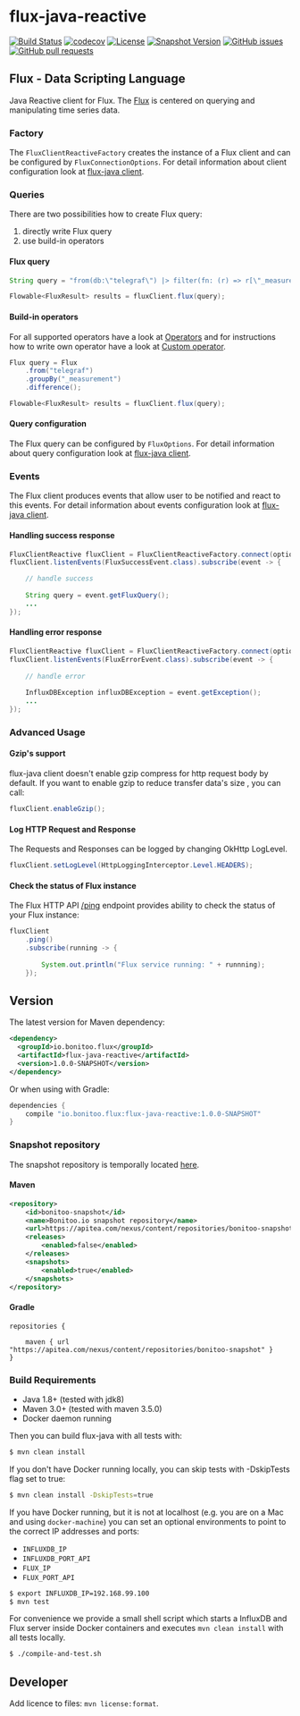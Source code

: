 # flux-java-reactive

[![Build Status](https://img.shields.io/circleci/project/github/bonitoo-io/flux-java-reactive/master.svg)](https://circleci.com/gh/bonitoo-io/flux-java-reactive/tree/master)
[![codecov](https://codecov.io/gh/bonitoo-io/flux-java-reactive/branch/master/graph/badge.svg)](https://codecov.io/gh/bonitoo-io/flux-java)
[![License](https://img.shields.io/github/license/bonitoo-io/flux-java-reactive.svg)](https://github.com/bonitoo-io/flux-java-reactive/blob/master/LICENSE)
[![Snapshot Version](https://img.shields.io/nexus/s/https/apitea.com/nexus/io.bonitoo.flux/flux-java-reactive.svg)](https://apitea.com/nexus/content/repositories/bonitoo-snapshot/)
[![GitHub issues](https://img.shields.io/github/issues-raw/bonitoo-io/flux-java-reactive.svg)](https://github.com/bonitoo-io/flux-java-reactive/issues)
[![GitHub pull requests](https://img.shields.io/github/issues-pr-raw/bonitoo-io/flux-java-reactive.svg)](https://github.com/bonitoo-io/flux-java-reactive/pulls)

## Flux - Data Scripting Language
Java Reactive client for Flux. The [Flux](https://github.com/influxdata/platform/tree/master/query#flux---influx-data-language) is centered on querying and manipulating time series data.

### Factory

The `FluxClientReactiveFactory` creates the instance of a Flux client and can be configured by `FluxConnectionOptions`. 
For detail information about client configuration look at [flux-java client](https://github.com/bonitoo-io/flux-java#flux-configuration).

### Queries
There are two possibilities how to create Flux query:

1. directly write Flux query
2. use build-in operators

#### Flux query

```java
String query = "from(db:\"telegraf\") |> filter(fn: (r) => r[\"_measurement\"] == \"cpu\" AND r[\"_field\"] == \"usage_user\") |> sum()";

Flowable<FluxResult> results = fluxClient.flux(query);
```

#### Build-in operators

For all supported operators have a look at [Operators](https://github.com/bonitoo-io/flux-java/blob/master/OPERATORS.md) and for instructions how to write own operator have a look at [Custom operator](https://github.com/bonitoo-io/flux-java/blob/master/OPERATORS.md#custom-operator).

```java
Flux query = Flux
    .from("telegraf")
    .groupBy("_measurement")
    .difference();

Flowable<FluxResult> results = fluxClient.flux(query);
```

#### Query configuration

The Flux query can be configured by `FluxOptions`. For detail information about query configuration look at [flux-java client](https://github.com/bonitoo-io/flux-java#query-configuration).

### Events
The Flux client produces events that allow user to be notified and react to this events. For detail information about events configuration look at [flux-java client](https://github.com/bonitoo-io/flux-java#events).

#### Handling success response
```java
FluxClientReactive fluxClient = FluxClientReactiveFactory.connect(options);
fluxClient.listenEvents(FluxSuccessEvent.class).subscribe(event -> {

    // handle success
    
    String query = event.getFluxQuery();
    ...
});
```

#### Handling error response
```java
FluxClientReactive fluxClient = FluxClientReactiveFactory.connect(options);
fluxClient.listenEvents(FluxErrorEvent.class).subscribe(event -> {
    
    // handle error
    
    InfluxDBException influxDBException = event.getException();
    ...
});
```
### Advanced Usage

#### Gzip's support 
flux-java client doesn't enable gzip compress for http request body by default. If you want to enable gzip to reduce transfer data's size , you can call:

```java
fluxClient.enableGzip();
```

#### Log HTTP Request and Response
The Requests and Responses can be logged by changing OkHttp LogLevel.
```java
fluxClient.setLogLevel(HttpLoggingInterceptor.Level.HEADERS);
```

#### Check the status of Flux instance
The Flux HTTP API [/ping](https://github.com/influxdata/platform/blob/master/http/swagger.yml) endpoint provides ability 
to check the status of your Flux instance:

```java
fluxClient
    .ping()
    .subscribe(running -> {
        
        System.out.println("Flux service running: " + runnning);
    });
```

## Version

The latest version for Maven dependency:
```xml
<dependency>
  <groupId>io.bonitoo.flux</groupId>
  <artifactId>flux-java-reactive</artifactId>
  <version>1.0.0-SNAPSHOT</version>
</dependency>
```
  
Or when using with Gradle:
```groovy
dependencies {
    compile "io.bonitoo.flux:flux-java-reactive:1.0.0-SNAPSHOT"
}
```

### Snapshot repository
The snapshot repository is temporally located [here](https://apitea.com/nexus/content/repositories/bonitoo-snapshot/).

#### Maven
```xml
<repository>
    <id>bonitoo-snapshot</id>
    <name>Bonitoo.io snapshot repository</name>
    <url>https://apitea.com/nexus/content/repositories/bonitoo-snapshot/</url>
    <releases>
        <enabled>false</enabled>
    </releases>
    <snapshots>
        <enabled>true</enabled>
    </snapshots>
</repository>
```
#### Gradle
```
repositories {

    maven { url "https://apitea.com/nexus/content/repositories/bonitoo-snapshot" }
}
```

### Build Requirements

* Java 1.8+ (tested with jdk8)
* Maven 3.0+ (tested with maven 3.5.0)
* Docker daemon running

Then you can build flux-java with all tests with:

```bash
$ mvn clean install
```

If you don't have Docker running locally, you can skip tests with -DskipTests flag set to true:

```bash
$ mvn clean install -DskipTests=true
```

If you have Docker running, but it is not at localhost (e.g. you are on a Mac and using `docker-machine`) you can set an optional environments to point to the correct IP addresses and ports:

- `INFLUXDB_IP`
- `INFLUXDB_PORT_API`
- `FLUX_IP`
- `FLUX_PORT_API`

```bash
$ export INFLUXDB_IP=192.168.99.100
$ mvn test
```

For convenience we provide a small shell script which starts a InfluxDB and Flux server inside Docker containers and executes `mvn clean install` with all tests locally.

```bash
$ ./compile-and-test.sh
```

## Developer

Add licence to files: `mvn license:format`.
